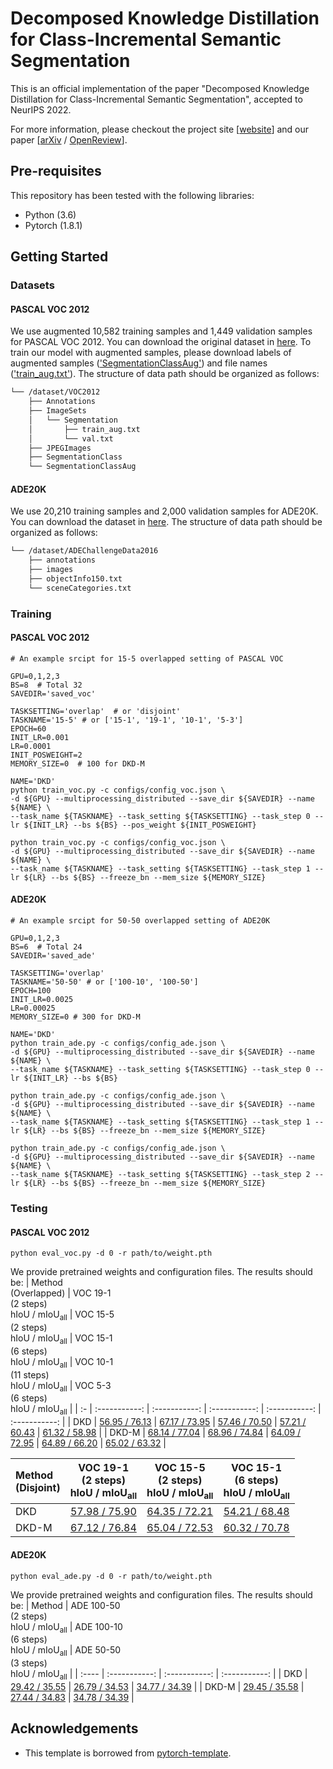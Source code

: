# Decomposed Knowledge Distillation for Class-Incremental Semantic Segmentation

This is an official implementation of the paper "Decomposed Knowledge Distillation for Class-Incremental Semantic Segmentation", accepted to NeurIPS 2022.

For more information, please checkout the project site [[website](https://cvlab.yonsei.ac.kr/projects/DKD/)] and our paper [[arXiv](http://arxiv.org/abs/2210.05941) / [OpenReview](https://openreview.net/forum?id=0SgKq4ZC9r)].

## Pre-requisites
This repository has been tested with the following libraries:
* Python (3.6)
* Pytorch (1.8.1)

## Getting Started

### Datasets
#### PASCAL VOC 2012
We use augmented 10,582 training samples and 1,449 validation samples for PASCAL VOC 2012. You can download the original dataset in [here](http://host.robots.ox.ac.uk/pascal/VOC/voc2012/index.html#devkit). To train our model with augmented samples, please download labels of augmented samples (['SegmentationClassAug'](https://www.dropbox.com/s/oeu149j8qtbs1x0/SegmentationClassAug.zip)) and file names (['train_aug.txt'](https://github.com/cvlab-yonsei/DKD/releases/download/v1.0/train_aug.txt)). The structure of data path should be organized as follows:
```bash
└── /dataset/VOC2012
    ├── Annotations
    ├── ImageSets
    │   └── Segmentation
    │       ├── train_aug.txt
    │       └── val.txt
    ├── JPEGImages
    ├── SegmentationClass
    └── SegmentationClassAug
```

#### ADE20K
We use 20,210 training samples and 2,000 validation samples for ADE20K. You can download the dataset in [here](http://sceneparsing.csail.mit.edu/). The structure of data path should be organized as follows:
```bash
└── /dataset/ADEChallengeData2016
    ├── annotations
    ├── images
    ├── objectInfo150.txt
    └── sceneCategories.txt
```

### Training
#### PASCAL VOC 2012
```Shell
# An example srcipt for 15-5 overlapped setting of PASCAL VOC

GPU=0,1,2,3
BS=8  # Total 32
SAVEDIR='saved_voc'

TASKSETTING='overlap'  # or 'disjoint'
TASKNAME='15-5' # or ['15-1', '19-1', '10-1', '5-3']
EPOCH=60
INIT_LR=0.001
LR=0.0001
INIT_POSWEIGHT=2
MEMORY_SIZE=0  # 100 for DKD-M

NAME='DKD'
python train_voc.py -c configs/config_voc.json \
-d ${GPU} --multiprocessing_distributed --save_dir ${SAVEDIR} --name ${NAME} \
--task_name ${TASKNAME} --task_setting ${TASKSETTING} --task_step 0 --lr ${INIT_LR} --bs ${BS} --pos_weight ${INIT_POSWEIGHT}

python train_voc.py -c configs/config_voc.json \
-d ${GPU} --multiprocessing_distributed --save_dir ${SAVEDIR} --name ${NAME} \
--task_name ${TASKNAME} --task_setting ${TASKSETTING} --task_step 1 --lr ${LR} --bs ${BS} --freeze_bn --mem_size ${MEMORY_SIZE}
```

#### ADE20K
```Shell
# An example srcipt for 50-50 overlapped setting of ADE20K

GPU=0,1,2,3
BS=6  # Total 24
SAVEDIR='saved_ade'

TASKSETTING='overlap'
TASKNAME='50-50' # or ['100-10', '100-50']
EPOCH=100
INIT_LR=0.0025
LR=0.00025
MEMORY_SIZE=0 # 300 for DKD-M

NAME='DKD'
python train_ade.py -c configs/config_ade.json \
-d ${GPU} --multiprocessing_distributed --save_dir ${SAVEDIR} --name ${NAME} \
--task_name ${TASKNAME} --task_setting ${TASKSETTING} --task_step 0 --lr ${INIT_LR} --bs ${BS}

python train_ade.py -c configs/config_ade.json \
-d ${GPU} --multiprocessing_distributed --save_dir ${SAVEDIR} --name ${NAME} \
--task_name ${TASKNAME} --task_setting ${TASKSETTING} --task_step 1 --lr ${LR} --bs ${BS} --freeze_bn --mem_size ${MEMORY_SIZE}

python train_ade.py -c configs/config_ade.json \
-d ${GPU} --multiprocessing_distributed --save_dir ${SAVEDIR} --name ${NAME} \
--task_name ${TASKNAME} --task_setting ${TASKSETTING} --task_step 2 --lr ${LR} --bs ${BS} --freeze_bn --mem_size ${MEMORY_SIZE}
```

### Testing
#### PASCAL VOC 2012
```Shell
python eval_voc.py -d 0 -r path/to/weight.pth
```
We provide pretrained weights and configuration files. The results should be:
|  Method<br>(Overlapped)   | VOC 19-1<br>(2 steps)<br>$\text{hIoU}$ / $\text{mIoU}_{\text{all}}$ | VOC 15-5<br>(2 steps)<br>$\text{hIoU}$ / $\text{mIoU}_{\text{all}}$ | VOC 15-1<br>(6 steps)<br>$\text{hIoU}$ / $\text{mIoU}_{\text{all}}$ | VOC 10-1<br>(11 steps)<br>$\text{hIoU}$ / $\text{mIoU}_{\text{all}}$ | VOC 5-3<br>(6 steps)<br>$\text{hIoU}$ / $\text{mIoU}_{\text{all}}$ |
| :-    | :-----------: | :-----------: | :-----------: | :-----------: | :-----------: |
| DKD   | [56.95 / 76.13](https://github.com/cvlab-yonsei/DKD/releases/download/v1.0/voc_overlapped_19-1.zip) | [67.17 / 73.95](https://github.com/cvlab-yonsei/DKD/releases/download/v1.0/voc_overlapped_15-1.zip) | [57.46 / 70.50](https://github.com/cvlab-yonsei/DKD/releases/download/v1.0/voc_overlapped_15-1.zip) | [57.21 / 60.43](https://github.com/cvlab-yonsei/DKD/releases/download/v1.0/voc_overlapped_10-1.zip) | [61.32 / 58.98](https://github.com/cvlab-yonsei/DKD/releases/download/v1.0/voc_overlapped_5-3.zip) |
| DKD-M | [68.14 / 77.04](https://github.com/cvlab-yonsei/DKD/releases/download/v1.0/voc_overlapped_19-1_memory.zip) | [68.96 / 74.84](https://github.com/cvlab-yonsei/DKD/releases/download/v1.0/voc_overlapped_15-5_memory.zip) | [64.09 / 72.95](https://github.com/cvlab-yonsei/DKD/releases/download/v1.0/voc_overlapped_15-1_memory.zip) | [64.89 / 66.20](https://github.com/cvlab-yonsei/DKD/releases/download/v1.0/voc_overlapped_10-1_memory.zip) | [65.02 / 63.32](https://github.com/cvlab-yonsei/DKD/releases/download/v1.0/voc_overlapped_5_3_memory.zip) |

|  Method<br>(Disjoint)   | VOC 19-1<br>(2 steps)<br>$\text{hIoU}$ / $\text{mIoU}_{\text{all}}$ | VOC 15-5<br>(2 steps)<br>$\text{hIoU}$ / $\text{mIoU}_{\text{all}}$ | VOC 15-1<br>(6 steps)<br>$\text{hIoU}$ / $\text{mIoU}_{\text{all}}$ | 
| :-    | :-----------: | :-----------: | :-----------: |
| DKD   | [57.98 / 75.90](https://github.com/cvlab-yonsei/DKD/releases/download/v1.0/voc_disjoint_19-1.zip) | [64.35 / 72.21](https://github.com/cvlab-yonsei/DKD/releases/download/v1.0/voc_disjoint_15-1.zip) | [54.21 / 68.48](https://github.com/cvlab-yonsei/DKD/releases/download/v1.0/voc_disjoint_15-1.zip) |
| DKD-M | [67.12 / 76.84](https://github.com/cvlab-yonsei/DKD/releases/download/v1.0/voc_disjoint_19-1_memory.zip) | [65.04 / 72.53](https://github.com/cvlab-yonsei/DKD/releases/download/v1.0/voc_disjoint_15-5_memory.zip) | [60.32 / 70.78](https://github.com/cvlab-yonsei/DKD/releases/download/v1.0/voc_disjoint_15-1_memory.zip) |

#### ADE20K
```Shell
python eval_ade.py -d 0 -r path/to/weight.pth
```
We provide pretrained weights and configuration files. The results should be:
|  Method     | ADE 100-50<br>(2 steps)<br>$\text{hIoU}$ / $\text{mIoU}_{\text{all}}$ | ADE 100-10<br>(6 steps)<br>$\text{hIoU}$ / $\text{mIoU}_{\text{all}}$ | ADE 50-50<br>(3 steps)<br>$\text{hIoU}$ / $\text{mIoU}_{\text{all}}$ |
| :---- | :-----------: | :-----------: | :-----------: |
| DKD   | [29.42 / 35.55](https://github.com/cvlab-yonsei/DKD/releases/download/v1.0/ade_overlapped_100-50.zip) | [26.79 / 34.53](https://github.com/cvlab-yonsei/DKD/releases/download/v1.0/ade_overlapped_100-10.zip) | [34.77 / 34.39](https://github.com/cvlab-yonsei/DKD/releases/download/v1.0/ade_overlapped_50-50.zip) |
| DKD-M | [29.45 / 35.58](https://github.com/cvlab-yonsei/DKD/releases/download/v1.0/ade_overlapped_100-50_memory.zip) | [27.44 / 34.83](https://github.com/cvlab-yonsei/DKD/releases/download/v1.0/ade_overlapped_100-10.zip) | [34.78 / 34.39](https://github.com/cvlab-yonsei/DKD/releases/download/v1.0/ade_overlapped_50-50.zip) |


## Acknowledgements
* This template is borrowed from [pytorch-template](https://github.com/victoresque/pytorch-template).
